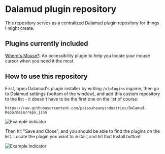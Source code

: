 # Dalamud plugin repository

This repository serves as a centralized Dalamud plugin repository for things I might create.

## Plugins currently included

[Where's Mouse?](https://github.com/paissaheavyindustries/WheresMouse): An accessibility plugin to help you locate your mouse cursor when you need it the most.

## How to use this repository

First, open Dalamud's plugin installer by writing `/xlplugins` ingame, then go to Dalamud settings (bottom of the window), and add this custom repository to the list - it doesn't have to be the first one on the list of course:

`https://raw.githubusercontent.com/paissaheavyindustries/Dalamud-Repo/main/repo.json`

![Example indicator](https://i.imgur.com/FGBSZFf.png)

Then hit "Save and Close", and you should be able to find the plugins on the list. Locate the plugin you want to install, and hit that Install button!

![Example indicator](https://i.imgur.com/yWajAe1.png)
